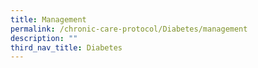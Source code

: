 ```yaml
---
title: Management
permalink: /chronic-care-protocol/Diabetes/management
description: ""
third_nav_title: Diabetes
---
```

